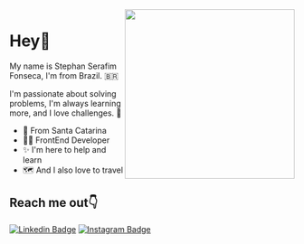 <img align="right" src="![undraw_dev_productivity_umsq](https://user-images.githubusercontent.com/77129569/116124924-47d1b700-a69b-11eb-883c-df4572512965.png)" width="300"/>

# Hey👋

My name is Stephan Serafim Fonseca, I'm from Brazil. 🇧🇷 


I'm passionate about solving problems, I'm always learning more, and I love challenges. 🚀

- 📌 From Santa Catarina
- 👨‍💻 FrontEnd Developer
- ✨ I'm here to help and learn
- 🗺️ And I also love to travel

## Reach me out👇
[![Linkedin Badge](https://img.shields.io/badge/-Stephan%20Fonseca-6633cc?style=flat-square&logo=Linkedin&logoColor=white&link=https://www.linkedin.com/in/stephan-serafim-fonseca-71a388202/)](https://www.linkedin.com/in/stephan-serafim-fonseca-71a388202/) [![Instagram Badge](https://img.shields.io/badge/-Stephan_Fonseca-6633cc?style=flat-square&logo=Instagram&logoColor=white&link=https://www.instagram.com/stephan_fonseka/)](https://www.instagram.com/stephan_fonseka/)
